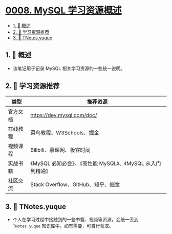 # [0008. MySQL 学习资源概述](https://github.com/tnotesjs/TNotes.sql/tree/main/notes/0008.%20MySQL%20%E5%AD%A6%E4%B9%A0%E8%B5%84%E6%BA%90%E6%A6%82%E8%BF%B0)

<!-- region:toc -->

- [1. 📝 概述](#1--概述)
- [2. 📒 学习资源推荐](#2--学习资源推荐)
- [3. 📒 TNotes.yuque](#3--tnotesyuque)

<!-- endregion:toc -->

## 1. 📝 概述

- 该笔记用于记录 MySQL 相关学习资源的一些统一说明。

## 2. 📒 学习资源推荐

| 类型     | 推荐资源                                                     |
| -------- | ------------------------------------------------------------ |
| 官方文档 | https://dev.mysql.com/doc/                                   |
| 在线教程 | 菜鸟教程、W3Schools、掘金                                    |
| 视频课程 | Bilibili、慕课网、极客时间                                   |
| 实战书籍 | 《MySQL 必知必会》、《高性能 MySQL》、《MySQL 从入门到精通》 |
| 社区交流 | Stack Overflow、GitHub、知乎、掘金                           |

## 3. 📒 TNotes.yuque

- 个人在学习过程中接触到的一些书籍、视频等资源，会统一丢到 `TNotes.yuque` 知识库中，如有需要，可自行获取。
